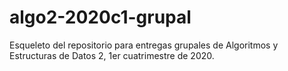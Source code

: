# algo2-2020c1-grupal

Esqueleto del repositorio para entregas grupales de Algoritmos y Estructuras de Datos 2, 1er cuatrimestre de 2020.

